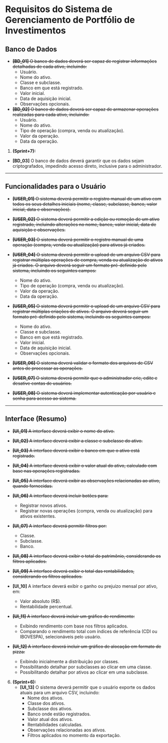 # Requisitos do Sistema de Gerenciamento de Portfólio de Investimentos

## Banco de Dados
- ~~**[BD_01]** O banco de dados deverá ser capaz de registrar informações detalhadas de cada ativo, incluindo:~~
   - Usuário.
   - Nome do ativo.
   - Classe e subclasse.
   - Banco em que está registrado.
   - Valor inicial.
   - Data de aquisição inicial.
   - Observações opcionais.
- ~~**[BD_02]** O banco de dados deverá ser capaz de armazenar operações realizadas para cada ativo, incluindo:~~
   - Usuário.
   - Nome do ativo.
   - Tipo de operação (compra, venda ou atualização).
   - Valor da operação.
   - Data da operação.
1. **(Sprint+7):**
- **[BD_03]** O banco de dados deverá garantir que os dados sejam criptografados, impedindo acesso direto, inclusive para o administrador.

---

## Funcionalidades para o Usuário
- ~~**[USER_01]** O sistema deverá permitir o registro manual de um ativo com todos os seus detalhes iniciais (nome, classe, subclasse, banco, valor inicial, data e observações).~~
- ~~**[USER_02]** O sistema deverá permitir a edição ou remoção de um ativo registrado, incluindo alterações no nome, banco, valor inicial, data de aquisição e observações.~~
- ~~**[USER_03]** O sistema deverá permitir o registro manual de uma operação (compra, venda ou atualização) para ativos já criados.~~

-  ~~**[USER_04]** O sistema deverá permitir o upload de um arquivo CSV para registrar múltiplas operações de compra, venda ou atualização de ativos já criados. O arquivo deverá seguir um formato pré-definido pelo sistema, incluindo os seguintes campos:~~
   - Nome do ativo.
   - Tipo de operação (compra, venda ou atualização).
   - Valor da operação.
   - Data da operação.
-  ~~**[USER_05]** O sistema deverá permitir o upload de um arquivo CSV para registrar múltiplas criações de ativos. O arquivo deverá seguir um formato pré-definido pelo sistema, incluindo os seguintes campos:~~
   - Nome do ativo.
   - Classe e subclasse.
   - Banco em que está registrado.
   - Valor inicial.
   - Data de aquisição inicial.
   - Observações opcionais.

- ~~**[USER_06]** O sistema deverá validar o formato dos arquivos de CSV antes de processar as operações.~~
- ~~**[USER_07]** O sistema deverá permitir que o administrador crie, edite e desative contas de usuários.~~
- ~~**[USER_08]** O sistema deverá implementar autenticação por usuário e senha para acesso ao sistema.~~

---

## Interface (Resumo)

- ~~**[UI_01]** A interface deverá exibir o nome do ativo.~~
- ~~**[UI_02]** A interface deverá exibir a classe e subclasse do ativo.~~
- ~~**[UI_03]** A interface deverá exibir o banco em que o ativo está registrado.~~
- ~~**[UI_04]** A interface deverá exibir o valor atual do ativo, calculado com base nas operações registradas.~~
- ~~**[UI_05]** A interface deverá exibir as observações relacionadas ao ativo, quando fornecidas.~~
- ~~**[UI_06]** A interface deverá incluir botões para:~~
   - Registrar novos ativos.
   - Registrar novas operações (compra, venda ou atualização) para ativos existentes.
- ~~**[UI_07]** A interface deverá permitir filtros por:~~
   - Classe.
   - Subclasse.
   - Banco.
- ~~**[UI_08]** A interface deverá exibir o total do patrimônio, considerando os filtros aplicados.~~
- ~~**[UI_09]** A interface deverá exibir o total das rentabilidades, considerando os filtros aplicados.~~
- **[UI_10]** A interface deverá exibir o ganho ou prejuízo mensal por ativo, em:
   - Valor absoluto (R$).
   - Rentabilidade percentual.

- ~~**[UI_11]** A interface deverá incluir um gráfico de rendimento:~~
   - Exibindo rendimento com base nos filtros aplicados.
   - Comparando o rendimento total com índices de referência (CDI ou IBOVESPA), selecionáveis pelo usuário.

- ~~**[UI_12]** A interface deverá incluir um gráfico de alocação em formato de pizza:~~
   - Exibindo inicialmente a distribuição por classes.
   - Possibilitando detalhar por subclasses ao clicar em uma classe.
   - Possibilitando detalhar por ativos ao clicar em uma subclasse.

6. **(Sprint+6):**
   - **[UI_13]** O sistema deverá permitir que o usuário exporte os dados atuais para um arquivo CSV, incluindo:
      - Nome dos ativos.
      - Classe dos ativos.
      - Subclasse dos ativos.
      - Banco onde estão registrados.
      - Valor atual dos ativos.
      - Rentabilidades calculadas.
      - Observações relacionadas aos ativos.
      - Filtros aplicados no momento da exportação.


